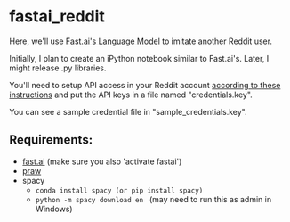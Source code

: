 # fastai_reddit

Here, we'll use [Fast.ai's Language Model](https://github.com/fastai/fastai/blob/master/courses/dl1/lesson4-imdb.ipynb) to imitate another Reddit user.

Initially, I plan to create an iPython notebook similar to Fast.ai's.  Later, I might release .py libraries.

You'll need to setup API access in your Reddit account [according to these instructions](http://www.storybench.org/how-to-scrape-reddit-with-python/) and put the API keys in a file named "credentials.key".

You can see a sample credential file in "sample_credentials.key".

## Requirements:

- [fast.ai](http://github.com/fastai/fastai) (make sure you also 'activate fastai')
- [praw](https://github.com/praw-dev/praw)
- spacy
  - ```conda install spacy (or pip install spacy)```
  - ```python -m spacy download en ``` (may need to run this as admin in Windows)

